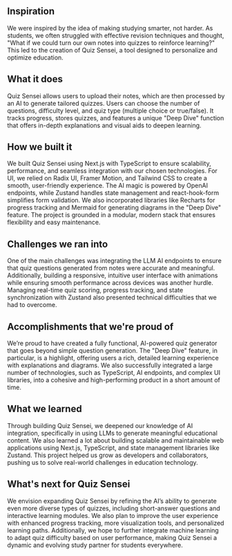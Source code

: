 ## Inspiration

We were inspired by the idea of making studying smarter, not harder. As students, we often struggled with effective revision techniques and thought, "What if we could turn our own notes into quizzes to reinforce learning?" This led to the creation of Quiz Sensei, a tool designed to personalize and optimize education.

## What it does

Quiz Sensei allows users to upload their notes, which are then processed by an AI to generate tailored quizzes. Users can choose the number of questions, difficulty level, and quiz type (multiple choice or true/false). It tracks progress, stores quizzes, and features a unique "Deep Dive" function that offers in-depth explanations and visual aids to deepen learning.

## How we built it

We built Quiz Sensei using Next.js with TypeScript to ensure scalability, performance, and seamless integration with our chosen technologies. For UI, we relied on Radix UI, Framer Motion, and Tailwind CSS to create a smooth, user-friendly experience. The AI magic is powered by OpenAI endpoints, while Zustand handles state management and react-hook-form simplifies form validation. We also incorporated libraries like Recharts for progress tracking and Mermaid for generating diagrams in the "Deep Dive" feature. The project is grounded in a modular, modern stack that ensures flexibility and easy maintenance.

## Challenges we ran into

One of the main challenges was integrating the LLM AI endpoints to ensure that quiz questions generated from notes were accurate and meaningful. Additionally, building a responsive, intuitive user interface with animations while ensuring smooth performance across devices was another hurdle. Managing real-time quiz scoring, progress tracking, and state synchronization with Zustand also presented technical difficulties that we had to overcome.

## Accomplishments that we're proud of

We’re proud to have created a fully functional, AI-powered quiz generator that goes beyond simple question generation. The "Deep Dive" feature, in particular, is a highlight, offering users a rich, detailed learning experience with explanations and diagrams. We also successfully integrated a large number of technologies, such as TypeScript, AI endpoints, and complex UI libraries, into a cohesive and high-performing product in a short amount of time.

## What we learned

Through building Quiz Sensei, we deepened our knowledge of AI integration, specifically in using LLMs to generate meaningful educational content. We also learned a lot about building scalable and maintainable web applications using Next.js, TypeScript, and state management libraries like Zustand. This project helped us grow as developers and collaborators, pushing us to solve real-world challenges in education technology.

## What's next for Quiz Sensei

We envision expanding Quiz Sensei by refining the AI’s ability to generate even more diverse types of quizzes, including short-answer questions and interactive learning modules. We also plan to improve the user experience with enhanced progress tracking, more visualization tools, and personalized learning paths. Additionally, we hope to further integrate machine learning to adapt quiz difficulty based on user performance, making Quiz Sensei a dynamic and evolving study partner for students everywhere.
